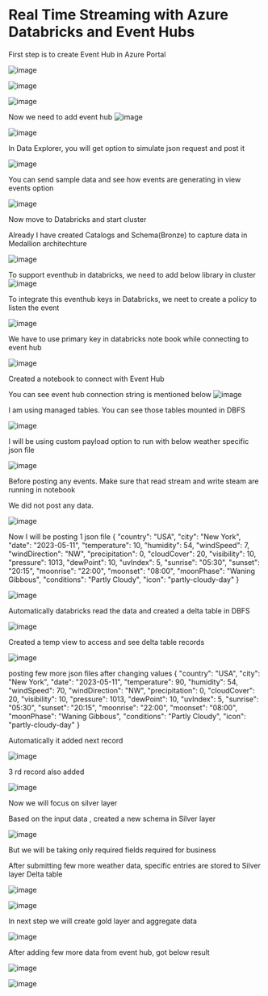 # Real Time Streaming with Azure Databricks and Event Hubs

First step is to create Event Hub in Azure Portal

![image](https://github.com/user-attachments/assets/da37fb8c-d958-41fb-9492-17d22e42b332)

![image](https://github.com/user-attachments/assets/d05b80b2-869d-4b5f-95e2-08877207d087)

![image](https://github.com/user-attachments/assets/a52c534d-e85a-4405-ab72-79ab5b57b2dd)

Now we need to add event hub
![image](https://github.com/user-attachments/assets/e79ce472-5cbe-43c1-8d9d-3395002a5e8f)

![image](https://github.com/user-attachments/assets/70d01c21-f972-4844-91a5-be00552d1be4)

In Data Explorer, you will get option to simulate json request and post it

![image](https://github.com/user-attachments/assets/b99cf861-d8be-43b6-a106-f6d6a7586284)

You can send sample data and see how events are generating in view events option

![image](https://github.com/user-attachments/assets/cedc30c7-0133-4285-a793-e3347def117e)

Now move to Databricks and start cluster

Already I have created Catalogs and Schema(Bronze) to capture data in Medallion architechture

![image](https://github.com/user-attachments/assets/7cc1b812-fa6a-4f62-a9a6-654999d6fa03)

To support eventhub in databricks, we need to add below library in cluster
![image](https://github.com/user-attachments/assets/25d8001e-5759-45a1-8d64-55e390186e85)


To integrate this eventhub keys in Databricks, we neet to create a policy to listen the event 

![image](https://github.com/user-attachments/assets/47b97c18-c8fd-48fb-96dc-d12185886fc7)

We have to use primary key in databricks note book while connecting to event hub

![image](https://github.com/user-attachments/assets/21b87e17-2129-406d-833b-712101734b62)

Created a notebook to connect with Event Hub

You can see event hub connection string is mentioned below
![image](https://github.com/user-attachments/assets/6ab683f4-efab-40f2-a72d-474954803d7b)

I am using managed tables. You can see those tables mounted in DBFS

![image](https://github.com/user-attachments/assets/e141532c-71dc-4bb5-bee7-625b0907a3d4)


I will be using custom payload option to run with below weather specific json file

![image](https://github.com/user-attachments/assets/bd85ec20-ff41-4b98-8040-71aad7ddcdf2)


Before posting any events. Make sure that read stream and write steam are running in notebook

We did not post any data. 

![image](https://github.com/user-attachments/assets/e377320a-f43f-4c42-a95f-1a8a98c380fc)

Now I will be posting 1 json file
{
    "country": "USA",
    "city": "New York",
    "date": "2023-05-11",
    "temperature": 10,
    "humidity": 54,
    "windSpeed": 7,
    "windDirection": "NW",
    "precipitation": 0,
    "cloudCover": 20,
    "visibility": 10,
    "pressure": 1013,
    "dewPoint": 10,
    "uvIndex": 5,
    "sunrise": "05:30",
    "sunset": "20:15",
    "moonrise": "22:00",
    "moonset": "08:00",
    "moonPhase": "Waning Gibbous",
    "conditions": "Partly Cloudy",
    "icon": "partly-cloudy-day"
}

![image](https://github.com/user-attachments/assets/49b736a9-ff21-433e-a175-553b99aa23f9)


Automatically databricks read the data and created a delta table in DBFS

![image](https://github.com/user-attachments/assets/7fb15e7e-62ad-42b0-a19a-ec460a757c58)

Created a temp view to access and see delta table records

![image](https://github.com/user-attachments/assets/b5eeb49d-87b7-4b06-9bea-c774d9feef25)

posting few more json files after changing values
{
    "country": "USA",
    "city": "New York",
    "date": "2023-05-11",
    "temperature": 90,
    "humidity": 54,
    "windSpeed": 70,
    "windDirection": "NW",
    "precipitation": 0,
    "cloudCover": 20,
    "visibility": 10,
    "pressure": 1013,
    "dewPoint": 10,
    "uvIndex": 5,
    "sunrise": "05:30",
    "sunset": "20:15",
    "moonrise": "22:00",
    "moonset": "08:00",
    "moonPhase": "Waning Gibbous",
    "conditions": "Partly Cloudy",
    "icon": "partly-cloudy-day"
}

Automatically it added next record

![image](https://github.com/user-attachments/assets/1dff1a81-52c0-40d1-b51a-500b4cd86819)

3 rd record also added

![image](https://github.com/user-attachments/assets/33b46fc7-445d-4e1c-9082-6374182125f6)

Now we will focus on silver layer

Based on the input data , created a new schema in Silver layer

![image](https://github.com/user-attachments/assets/2af65d8a-1a1a-4e54-8047-654cce70f7db)

But we will be taking only required fields required for business

After submitting few more weather data, specific entries are stored to Silver layer Delta table

![image](https://github.com/user-attachments/assets/274cdc9a-c86f-4b15-a6fc-85c3f795860e)



![image](https://github.com/user-attachments/assets/bca8ad90-a1b9-44b7-8006-644184e3fc36)


In next step we will create gold layer and aggregate data


![image](https://github.com/user-attachments/assets/76e87119-2f57-4bf2-9dc5-c146d26d4310)

After adding few more data from event hub, got below result

![image](https://github.com/user-attachments/assets/2c5d56a5-7aa4-4489-863a-4046bd688974)

![image](https://github.com/user-attachments/assets/f4735834-984b-49f7-82be-c9dcca68d9e9)


